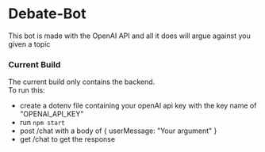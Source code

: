 # Debate-Bot

This bot is made with the OpenAI API and all it does will argue against you given a topic

### Current Build
The current build only contains the backend. <br>
To run this:
- create a dotenv file containing your openAI api key with the key name of "OPENAI_API_KEY"
- run ```npm start```
- post /chat with a body of { userMessage: "Your argument" }
- get /chat to get the response

